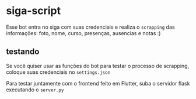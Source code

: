 # siga-script

Esse bot entra no siga com suas credenciais e realiza o `scrapping` das informações: foto, nome, curso, presenças, ausencias e notas :) 


## testando 

Se você quiser usar as funções do bot para testar o processo de scrapping, coloque suas credenciais no `settings.json`

Para testar juntamente com o frontend feito em Flutter, suba o servidor flask executando o `server.py`




